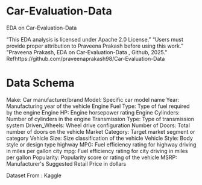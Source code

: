 # Car-Evaluation-Data

EDA on  Car-Evaluation-Data

“This EDA analysis is licensed under Apache 2.0 License.” “Users must provide proper attribution to Praveena Prakash before using this work.” "Praveena Prakash, EDA on  Car-Evaluation-Data
 , Github, 2025." Refhttps://github.com/praveenaprakash98/Car-Evaluation-Data

 # Data Schema

 Make: Car manufacturer/brand
Model: Specific car model name
Year: Manufacturing year of the vehicle
Engine Fuel Type: Type of fuel required by the engine
Engine HP: Engine horsepower rating
Engine Cylinders: Number of cylinders in the engine
Transmission Type: Type of transmission system
Driven_Wheels: Wheel drive configuration
Number of Doors: Total number of doors on the vehicle
Market Category: Target market segment or category
Vehicle Size: Size classification of the vehicle
Vehicle Style: Body style or design type
highway MPG: Fuel efficiency rating for highway driving in miles per gallon
city mpg: Fuel efficiency rating for city driving in miles per gallon
Popularity: Popularity score or rating of the vehicle
MSRP: Manufacturer's Suggested Retail Price in dollars

Dataset From : Kaggle
